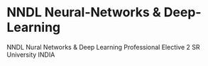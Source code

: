 # NNDL Neural-Networks & Deep-Learning

NNDL Nural Networks & Deep Learning 
Professional Elective 2 
SR University 
INDIA
